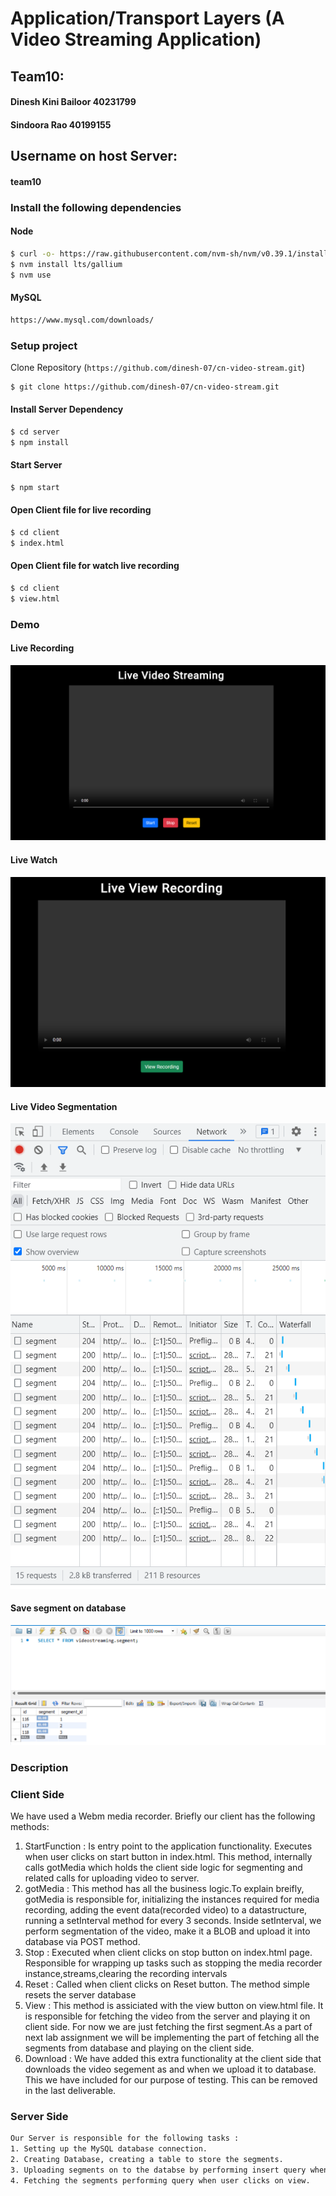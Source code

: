 # Application/Transport Layers (A Video Streaming Application)

## Team10:
#### Dinesh Kini Bailoor 40231799
#### Sindoora Rao 40199155
## Username on host Server:
#### team10




### Install the following dependencies

#### Node

```bash
$ curl -o- https://raw.githubusercontent.com/nvm-sh/nvm/v0.39.1/install.sh | bash
$ nvm install lts/gallium
$ nvm use
```

#### MySQL
```bash
https://www.mysql.com/downloads/
```

### Setup project

Clone Repository (`https://github.com/dinesh-07/cn-video-stream.git`)
```bash
$ git clone https://github.com/dinesh-07/cn-video-stream.git
```

#### Install Server Dependency
```bash
$ cd server
$ npm install
```

#### Start Server
```bash
$ npm start
```

#### Open Client file for live recording
```bash
$ cd client
$ index.html
```

#### Open Client file for watch live recording
```bash
$ cd client
$ view.html
```
### Demo

#### Live Recording
![](videorecord.png)

#### Live Watch
![](watch.png)

#### Live Video Segmentation
![](segment.png)

#### Save segment on database
![](db.png)

### Description

### Client Side
We have used a Webm media recorder.
Briefly our client has the following methods:
1. StartFunction : Is entry point to the application functionality. Executes when user clicks on start button in index.html. This method, internally calls gotMedia which holds the client side logic for segmenting and related calls for uploading video to server.
2. gotMedia : This method has all the business logic.To explain breifly, gotMedia is responsible for, initializing the instances required for media recording, adding the event data(recorded video) to a datastructure, running a setInterval method for every 3 seconds. Inside setInterval, we perform segmentation of the video, make it a BLOB and upload it into database via POST method.
3. Stop : Executed when client clicks on stop button on index.html page. Responsible for wrapping up tasks such as stopping the media recorder instance,streams,clearing the recording intervals
4. Reset : Called when client clicks on Reset button. The method simple resets the server database
5. View : This method is assiciated with the view button on view.html file. It is responsible for fetching the video from the server and playing it on client side. For now we are just fetching the first segment.As a part of next lab assignment we will be implementing the part of fetching all the segments from database and playing on the client side.
6. Download : We have added this extra functionality at the client side that downloads the video segement as and when we upload it to database. This we have included for our purpose of testing. This can be removed in the last deliverable.

### Server Side
```bash
Our Server is responsible for the following tasks :
1. Setting up the MySQL database connection.
2. Creating Database, creating a table to store the segments.
3. Uploading segments on to the databse by performing insert query whenever POST method is called at the client side.
4. Fetching the segments performing query when user clicks on view.
```

